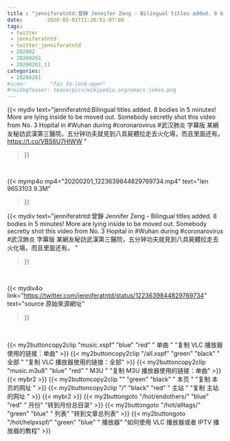 ```yaml
---
title : "jenniferatntd:曾錚 Jennifer Zeng - Bilingual titles added. 8 bodies in 5 minutes! More are lying inside to be moved out. Somebody secretly shot this video from No. 3 Hopital in #Wuhan during #coronarovirus #武汉肺炎  字幕版 某網友秘訪武漢第三醫院，五分钟功夫就見到八具屍體拉走去火化場，而且里面还有。 "
date:        2020-02-01T11:26:51-07:00
tags:
 - twitter
 - jenniferatntd
 - twitter_jenniferatntd
 - 202002
 - 20200201
 - 20200201_11
categories:
 - 20200201
#icon:        "fas fa-lock-open"
#resImgTeaser: teaserpics/wikipedia.org/emacs-jokes.png
---
```


{{< mydiv text="jenniferatntd:Bilingual titles added. 8 bodies in 5 minutes! More are lying inside to be moved out. Somebody secretly shot this video from No. 3 Hopital in #Wuhan during #coronarovirus #武汉肺炎  字幕版 某網友秘訪武漢第三醫院，五分钟功夫就見到八具屍體拉走去火化場，而且里面还有。 https://t.co/VBS6U7HIWW "
>}}
<br>


{{< mymp4o mp4="20200201_1223639844829769734.mp4"
text="len 9653103    9.3M"
>}}


{{< mydiv text="jenniferatntd:曾錚 Jennifer Zeng - Bilingual titles added. 8 bodies in 5 minutes! More are lying inside to be moved out. Somebody secretly shot this video from No. 3 Hopital in #Wuhan during #coronarovirus #武汉肺炎  字幕版 某網友秘訪武漢第三醫院，五分钟功夫就見到八具屍體拉走去火化場，而且里面还有。 "
>}}
<br>

{{< mydiv4o link="https://twitter.com/jenniferatntd/status/1223639844829769734"
text="source 原始來源網址"
>}}


<br>



{{< my2buttoncopy2clip "music.xspf"        "blue"   "red"    " 单曲 "  "复制 VLC 播放器使用的链接：单曲" >}} {{< my2buttoncopy2clip "/all.xspf"         "green"  "black"  " 全部 "  "复制 VLC 播放器使用的链接：全部" >}} {{< my2buttoncopy2clip "music.m3u8"        "blue"   "red"    " M3U  "    "复制 M3U 播放器使用的链接：单曲" >}} {{< mybr2 >}} {{< my2buttoncopy2clip ""                  "green"  "black"  " 本页 "    "复制 本页的网址 " >}} {{< my2buttoncopy2clip "/"                 "black"  "red"    " 主站 "    "复制 主站的网址 " >}} {{< mybr2 >}} {{< my2buttongoto      "/hot/endothers/"   "blue"   "red"    " 月份"   "转到月份总目录" >}} {{< my2buttongoto      "/hot/alltags/"     "green"  "blue"   " 列表"   "转到文章总列表" >}} {{< my2buttongoto      "/hot/helpxspf/"    "green"  "blue"   " 播放器" "如何使用 VLC 播放器或者 IPTV 播放器的教程" >}} 
